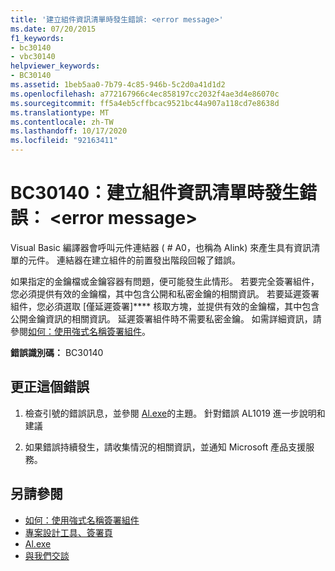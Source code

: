 ```yaml
---
title: '建立組件資訊清單時發生錯誤: <error message>'
ms.date: 07/20/2015
f1_keywords:
- bc30140
- vbc30140
helpviewer_keywords:
- BC30140
ms.assetid: 1beb5aa0-7b79-4c85-946b-5c2d0a41d1d2
ms.openlocfilehash: a772167966c4ec858197cc2032f4ae3d4e86070c
ms.sourcegitcommit: ff5a4eb5cffbcac9521bc44a907a118cd7e8638d
ms.translationtype: MT
ms.contentlocale: zh-TW
ms.lasthandoff: 10/17/2020
ms.locfileid: "92163411"
---
```

# <a name="bc30140-error-creating-assembly-manifest-error-message"></a>BC30140：建立組件資訊清單時發生錯誤： \<error message>

Visual Basic 編譯器會呼叫元件連結器 ( # A0，也稱為 Alink) 來產生具有資訊清單的元件。 連結器在建立組件的前置發出階段回報了錯誤。

 如果指定的金鑰檔或金鑰容器有問題，便可能發生此情形。 若要完全簽署組件，您必須提供有效的金鑰檔，其中包含公開和私密金鑰的相關資訊。 若要延遲簽署組件，您必須選取 [僅延遲簽署]**** 核取方塊，並提供有效的金鑰檔，其中包含公開金鑰資訊的相關資訊。 延遲簽署組件時不需要私密金鑰。 如需詳細資訊，請參閱[如何：使用強式名稱簽署組件](../../../standard/assembly/sign-strong-name.md)。

 **錯誤識別碼：** BC30140

## <a name="to-correct-this-error"></a>更正這個錯誤

1. 檢查引號的錯誤訊息，並參閱 [Al.exe](../../../framework/tools/al-exe-assembly-linker.md)的主題。 針對錯誤 AL1019 進一步說明和建議

2. 如果錯誤持續發生，請收集情況的相關資訊，並通知 Microsoft 產品支援服務。

## <a name="see-also"></a>另請參閱

- [如何：使用強式名稱簽署組件](../../../standard/assembly/sign-strong-name.md)
- [專案設計工具、簽署頁](/visualstudio/ide/reference/signing-page-project-designer)
- [Al.exe](../../../framework/tools/al-exe-assembly-linker.md)
- [與我們交談](/visualstudio/ide/feedback-options)
